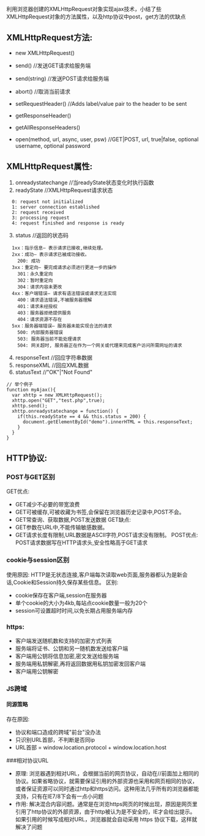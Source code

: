利用浏览器创建的XMLHttpRequest对象实现ajax技术，小结了些XMLHttpRequest对象的方法属性，以及http协议中post，get方法的优缺点
<!--more-->

## XMLHttpRequest方法:
- new XMLHttpRequest()

- send()  //发送GET请求给服务端
- send(string) //发送POST请求给服务端
- abort() //取消当前请求
- setRequestHeader()  //Adds label/value pair to the header to be sent
- getResponseHeader()
- getAllResponseHeaders() 
- open(method, url, async, user, psw) //GET|POST, url, true|false, optional username, optional password

## XMLHttpRequest属性:
1. onreadystatechange //当readyState状态变化时执行函数
2. readyState //XMLHttpRequest请求状态
```
  0: request not initialized 
  1: server connection established
  2: request received 
  3: processing request 
  4: request finished and response is ready
```
3. status  //返回的状态码
```
  1xx：指示信息– 表示请求已接收,继续处理。
  2xx：成功– 表示请求已被成功接收。
    200: 成功
  3xx：重定向– 要完成请求必须进行更进一步的操作
    301：永久重定向
    302：暂时重定向
    304：请求内容未更改
  4xx：客户端错误– 请求有语法错误或请求无法实现
    400：请求语法错误,不被服务器理解
    401：请求未经授权
    403：服务器拒绝提供服务
    404：请求资源不存在
  5xx：服务器端错误– 服务器未能实现合法的请求
    500: 内部服务器错误
    503: 服务器当前不能处理请求
    504: 网关超时, 服务器正在作为一个网关或代理来完成客户访问所需网址的请求
```
4. responseText  //回应字符串数据
5. responseXML   //回应XML数据
6. statusText    //"OK"|"Not Found"
```
// 举个例子
function myAjax(){
  var xhttp = new XMLHttpRequest();
  xhttp.open("GET","test.php",true);
  xhttp.send();
  xhttp.onreadystatechange = function() {
    if(this.readyState == 4 && this.status = 200) {
      document.getElementById("demo").innerHTML = this.responseText;
    }
  }
}
```

## HTTP协议:
### POST与GET区别
GET优点:
- GET减少不必要的带宽浪费
- GET可被缓存,可被收藏为书签,会保留在浏览器历史记录中,POST不会。
- GET常查询、获取数据,POST发送数据
  GET缺点:
- GET参数在URL中,不能传输敏感数据。
- GET请求长度有限制,URL数据是ASCII字符,POST请求没有限制。
  POST优点: POST请求数据写在HTTP请求头,安全性略高于GET请求

### cookie与session区别
使用原因: HTTP是无状态连接,客户端每次读取web页面,服务器都认为是新会话,Cookie和Session持久保存某些信息。
区别: 
- cookie保存在客户端,session在服务器
- 单个cookie的大小为4kb,每站点cookie数量一般为20个
- session可设置超时时间,以免长期占用服务端内存

### https:
- 客户端发送随机数和支持的加密方式列表
- 服务端将证书、公钥和另一随机数发送给客户端
- 客户端用公钥将信息加密,密文发送给服务端
- 服务端用私钥解密,再将返回数据用私钥加密发回客户端
- 客户端用公钥解密

### JS跨域
#### 同源策略
存在原因: 
- 协议和端口造成的跨域"前台"没办法
- 只识别URL首部，不判断是否同ip
- URL首部 = window.location.protocol + window.location.host

###相对协议URL
- 原理: 浏览器遇到相对URL，会根据当前的网页协议，自动在//前面加上相同的协议。如果省略协议，就需要保证引用的外部资源也采用和网页相同的协议，或者保证资源可以同时通过http和https访问。这种用法几乎所有的浏览器都能支持，只有在IE7/8下会有一点小问题
- 作用: 解决混合内容问题。通常是在浏览https网页的时候出现，原因是网页里引用了http协议的外部资源，由于http被认为是不安全的，IE才会给出提示。如果引用的时候写成相对URL，浏览器就会自动采用 https 协议下载，这样就解决了问题
